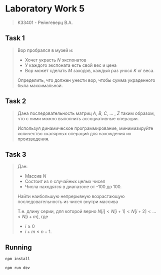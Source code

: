 # Laboratory Work 5
> K33401 - Рейнгеверц В.А.


## Task 1
>
> Вор пробрался в музей и: 
> 
> - Хочет украсть $N$ экспонатов
> - У каждого экспоната есть свой вес и цена
> - Вор может сделать $M$ заходов, каждый раз унося $K$ кг веса.
> 
> Определить, что должен унести вор, чтобы сумма украденного была максимальной.


## Task 2
> Дана последовательность матриц $A$, $B$, $C$, … , $Z$ таким образом, что с ними можно выполнить ассоциативные операции. 
> 
> Используя динамическое программирование, минимизируйте количество скалярных операций для нахождения их произведения.


## Task 3
> Дан:
> - Массив $N$
> - Cостоит из $n$ случайных целых чисел
> - Числа находятся в диапазоне от -100 до 100. 
>
> Найти наибольшую непрерывную возрастающую последовательность из чисел внутри массива 
> 
> Т.е. длину серии, для которой верно $N[i]<N[i+1]< N[i+2]< \text{...}\ < N[i+m]$, где 
> - $i\ge0$
> - $i+m \le n-1$.

## Running

```bash
npm install
```

```bash
npm run dev
```
